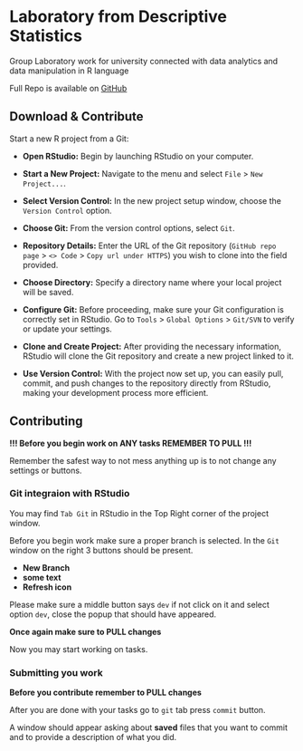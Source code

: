 # Laboratory from Descriptive Statistics

Group Laboratory work for university connected with data analytics and data manipulation in R language

Full Repo is available on [GitHub](https://github.com/codemaster004/DesciptiveStatisticsLab)

## Download & Contribute

Start a new R project from a Git:

-   **Open RStudio:** Begin by launching RStudio on your computer.

-   **Start a New Project:** Navigate to the menu and select `File` \> `New Project...`.

-   **Select Version Control:** In the new project setup window, choose the `Version Control` option.

-   **Choose Git:** From the version control options, select `Git`.

-   **Repository Details:** Enter the URL of the Git repository (`GitHub repo page` \> `<> Code` \> `Copy url under HTTPS`) you wish to clone into the field provided.

-   **Choose Directory:** Specify a directory name where your local project will be saved.

-   **Configure Git:** Before proceeding, make sure your Git configuration is correctly set in RStudio. Go to `Tools` \> `Global Options` \> `Git/SVN` to verify or update your settings.

-   **Clone and Create Project:** After providing the necessary information, RStudio will clone the Git repository and create a new project linked to it.

-   **Use Version Control:** With the project now set up, you can easily pull, commit, and push changes to the repository directly from RStudio, making your development process more efficient.

## Contributing

**!!! Before you begin work on ANY tasks REMEMBER TO PULL !!!**

Remember the safest way to not mess anything up is to not change any settings or buttons.

### Git integraion with RStudio

You may find `Tab Git` in RStudio in the Top Right corner of the project window.

Before you begin work make sure a proper branch is selected. In the `Git` window on the right 3 buttons should be present.

- **New Branch**
- **some text**
- **Refresh icon**

Please make sure a middle button says `dev` if not click on it and select option `dev`, close the popup that should have appeared.

**Once again make sure to PULL changes**

Now you may start working on tasks.

### Submitting you work

**Before you contribute remember to PULL changes**

After you are done with your tasks go to `git` tab press `commit` button.

A window should appear asking about **saved** files that you want to commit and to provide a description of what you did.

